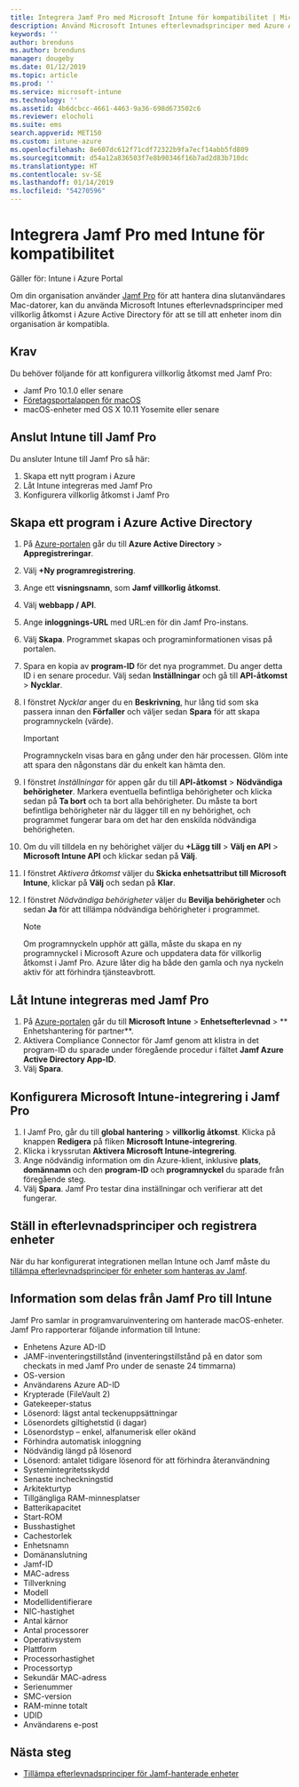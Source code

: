 ```yaml
---
title: Integrera Jamf Pro med Microsoft Intune för kompatibilitet | Microsoft Intune
description: Använd Microsoft Intunes efterlevnadsprinciper med Azure Active Directorys villkorliga åtkomst för att skydda Jamf-hanterade enheter.
keywords: ''
author: brenduns
ms.author: brenduns
manager: dougeby
ms.date: 01/12/2019
ms.topic: article
ms.prod: ''
ms.service: microsoft-intune
ms.technology: ''
ms.assetid: 4b6dcbcc-4661-4463-9a36-698d673502c6
ms.reviewer: elocholi
ms.suite: ems
search.appverid: MET150
ms.custom: intune-azure
ms.openlocfilehash: 8e607dc612f71cdf72322b9fa7ecf14abb5fd809
ms.sourcegitcommit: d54a12a836503f7e8b90346f16b7ad2d83b710dc
ms.translationtype: HT
ms.contentlocale: sv-SE
ms.lasthandoff: 01/14/2019
ms.locfileid: "54270596"
---
```

# <a name="integrate-jamf-pro-with-intune-for-compliance"></a>Integrera Jamf Pro med Intune för kompatibilitet

Gäller för: Intune i Azure Portal

Om din organisation använder [Jamf Pro](https://www.jamf.com) för att hantera dina slutanvändares Mac-datorer, kan du använda Microsoft Intunes efterlevnadsprinciper med villkorlig åtkomst i Azure Active Directory för att se till att enheter inom din organisation är kompatibla.

## <a name="prerequisites"></a>Krav

Du behöver följande för att konfigurera villkorlig åtkomst med Jamf Pro:

- Jamf Pro 10.1.0 eller senare
- [Företagsportalappen för macOS](https://aka.ms/macoscompanyportal)
- macOS-enheter med OS X 10.11 Yosemite eller senare

## <a name="connecting-intune-to-jamf-pro"></a>Anslut Intune till Jamf Pro

Du ansluter Intune till Jamf Pro så här:

1. Skapa ett nytt program i Azure
2. Låt Intune integreras med Jamf Pro
3. Konfigurera villkorlig åtkomst i Jamf Pro

## <a name="create-an-application-in-azure-active-directory"></a>Skapa ett program i Azure Active Directory

1. På [Azure-portalen](https://portal.azure.com) går du till **Azure Active Directory** > **Appregistreringar**.
2. Välj **+Ny programregistrering**.
3. Ange ett **visningsnamn**, som **Jamf villkorlig åtkomst**.
4. Välj **webbapp / API**.
5. Ange **inloggnings-URL** med URL:en för din Jamf Pro-instans.
6. Välj **Skapa**. Programmet skapas och programinformationen visas på portalen.
7. Spara en kopia av **program-ID** för det nya programmet. Du anger detta ID i en senare procedur. Välj sedan **Inställningar** och gå till **API-åtkomst** > **Nycklar**.
8. I fönstret *Nycklar* anger du en **Beskrivning**, hur lång tid som ska passera innan den **Förfaller** och väljer sedan **Spara** för att skapa programnyckeln (värde).

   > [!IMPORTANT]
   > Programnyckeln visas bara en gång under den här processen. Glöm inte att spara den någonstans där du enkelt kan hämta den.

8. I fönstret *Inställningar* för appen går du till **API-åtkomst** > **Nödvändiga behörigheter**. Markera eventuella befintliga behörigheter och klicka sedan på **Ta bort** och ta bort alla behörigheter. Du måste ta bort befintliga behörigheter när du lägger till en ny behörighet, och programmet fungerar bara om det har den enskilda nödvändiga behörigheten.  
9. Om du vill tilldela en ny behörighet väljer du **+Lägg till** > **Välj en API** > **Microsoft Intune API** och klickar sedan på **Välj**.
10. I fönstret *Aktivera åtkomst* väljer du **Skicka enhetsattribut till Microsoft Intune**, klickar på **Välj** och sedan på **Klar**.
11. I fönstret *Nödvändiga behörigheter* väljer du **Bevilja behörigheter** och sedan **Ja** för att tillämpa nödvändiga behörigheter i programmet.

    > [!NOTE]
    > Om programnyckeln upphör att gälla, måste du skapa en ny programnyckel i Microsoft Azure och uppdatera data för villkorlig åtkomst i Jamf Pro. Azure låter dig ha både den gamla och nya nyckeln aktiv för att förhindra tjänsteavbrott.

## <a name="enable-intune-to-integrate-with-jamf-pro"></a>Låt Intune integreras med Jamf Pro

1. På [Azure-portalen](https://portal.azure.com) går du till **Microsoft Intune** > **Enhetsefterlevnad** > **	Enhetshantering för partner**.
2. Aktivera Compliance Connector för Jamf genom att klistra in det program-ID du sparade under föregående procedur i fältet **Jamf Azure Active Directory App-ID**.
3. Välj **Spara**.

## <a name="configure-microsoft-intune-integration-in-jamf-pro"></a>Konfigurera Microsoft Intune-integrering i Jamf Pro

1. I Jamf Pro, går du till **global hantering** > **villkorlig åtkomst**. Klicka på knappen **Redigera** på fliken **Microsoft Intune-integrering**.
2. Klicka i kryssrutan **Aktivera Microsoft Intune-integrering**.
3. Ange nödvändig information om din Azure-klient, inklusive **plats**, **domännamn** och den **program-ID** och **programnyckel** du sparade från föregående steg.
4. Välj **Spara**. Jamf Pro testar dina inställningar och verifierar att det fungerar.

## <a name="set-up-compliance-policies-and-register-devices"></a>Ställ in efterlevnadsprinciper och registrera enheter

När du har konfigurerat integrationen mellan Intune och Jamf måste du [tillämpa efterlevnadsprinciper för enheter som hanteras av Jamf](conditional-access-assign-jamf.md).

## <a name="information-shared-from-jamf-pro-to-intune"></a>Information som delas från Jamf Pro till Intune

Jamf Pro samlar in programvaruinventering om hanterade macOS-enheter. Jamf Pro rapporterar följande information till Intune:

* Enhetens Azure AD-ID
* JAMF-inventeringstillstånd (inventeringstillstånd på en dator som checkats in med Jamf Pro under de senaste 24 timmarna)
* OS-version
* Användarens Azure AD-ID
* Krypterade (FileVault 2)
* Gatekeeper-status
* Lösenord: lägst antal teckenuppsättningar
* Lösenordets giltighetstid (i dagar)
* Lösenordstyp – enkel, alfanumerisk eller okänd
* Förhindra automatisk inloggning
* Nödvändig längd på lösenord
* Lösenord: antalet tidigare lösenord för att förhindra återanvändning
* Systemintegritetsskydd
* Senaste incheckningstid
* Arkitekturtyp
* Tillgängliga RAM-minnesplatser
* Batterikapacitet
* Start-ROM
* Busshastighet
* Cachestorlek
* Enhetsnamn
* Domänanslutning
* Jamf-ID
* MAC-adress
* Tillverkning
* Modell
* Modellidentifierare
* NIC-hastighet
* Antal kärnor
* Antal processorer
* Operativsystem
* Plattform
* Processorhastighet
* Processortyp
* Sekundär MAC-adress
* Serienummer
* SMC-version
* RAM-minne totalt
* UDID
* Användarens e-post

## <a name="next-steps"></a>Nästa steg

- [Tillämpa efterlevnadsprinciper för Jamf-hanterade enheter](conditional-access-assign-jamf.md)
